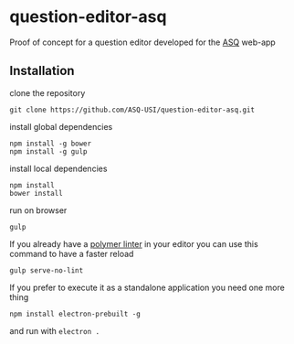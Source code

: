 # question-editor-asq

Proof of concept for a question editor developed for the [ASQ](http://asq.inf.usi.ch/) web-app

Installation
-------------

clone the repository

`git clone https://github.com/ASQ-USI/question-editor-asq.git`

install global dependencies

```
npm install -g bower
npm install -g gulp  
```

install local dependencies

```
npm install
bower install
```

run on browser

```
gulp
```
If you already have a [polymer linter](https://github.com/PolymerLabs/polylint)
in your editor you can use this command to have a faster reload

```
gulp serve-no-lint
```

If you prefer to execute it as a standalone application you need one more thing

```
npm install electron-prebuilt -g
```

and run with
`electron .`
